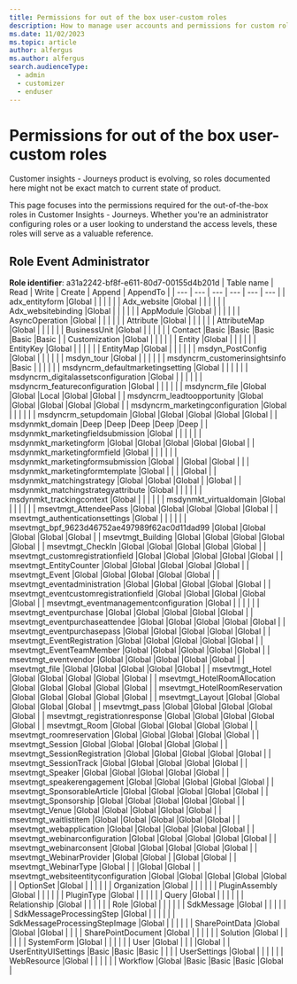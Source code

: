 ```yaml
---
title: Permissions for out of the box user-custom roles
description: How to manage user accounts and permissions for custom roles in Dynamics 365 Customer Insights - Journeys.
ms.date: 11/02/2023
ms.topic: article
author: alfergus
ms.author: alfergus
search.audienceType: 
  - admin
  - customizer
  - enduser
---
```


# Permissions for out of the box user-custom roles

Customer insights - Journeys product is evolving, so roles documented here might not be exact match to current state of product.

This page focuses into the permissions required for the out-of-the-box roles in Customer Insights - Journeys. Whether you're an administrator configuring roles or a user looking to understand the access levels, these roles will serve as a valuable reference.

## Role Event Administrator
**Role identifier**: a31a2242-bf8f-e611-80d7-00155d4b201d
| Table name | Read | Write | Create | Append | AppendTo |
| --- | --- | --- | --- | --- | --- |
| adx_entityform |Global | | | | |
| Adx_website |Global | | | | |
| Adx_websitebinding |Global | | | | |
| AppModule |Global | | | | |
| AsyncOperation |Global | | | | |
| Attribute |Global | | | | |
| AttributeMap |Global | | | | |
| BusinessUnit |Global | | | | |
| Contact |Basic |Basic |Basic |Basic |Basic |
| Customization |Global | | | | |
| Entity |Global | | | | |
| EntityKey |Global | | | | |
| EntityMap |Global | | | | |
| msdyn_PostConfig |Global | | | | |
| msdyn_tour |Global | | | | |
| msdyncrm_customerinsightsinfo |Basic | | | | |
| msdyncrm_defaultmarketingsetting |Global | | | | |
| msdyncrm_digitalassetsconfiguration |Global | | | | |
| msdyncrm_featureconfiguration |Global | | | | |
| msdyncrm_file |Global |Global |Local |Global |Global |
| msdyncrm_leadtoopportunity |Global |Global |Global |Global |Global |
| msdyncrm_marketingconfiguration |Global | | | | |
| msdyncrm_setupdomain |Global |Global |Global |Global |Global |
| msdynmkt_domain |Deep |Deep |Deep |Deep |Deep |
| msdynmkt_marketingfieldsubmission |Global | | | | |
| msdynmkt_marketingform |Global |Global |Global |Global |Global |
| msdynmkt_marketingformfield |Global | | | | |
| msdynmkt_marketingformsubmission |Global | |Global |Global | |
| msdynmkt_marketingformtemplate |Global | | | |Global |
| msdynmkt_matchingstrategy |Global |Global |Global | |Global |
| msdynmkt_matchingstrategyattribute |Global | | | | |
| msdynmkt_trackingcontext |Global | | | | |
| msdynmkt_virtualdomain |Global | | | | |
| msevtmgt_AttendeePass |Global |Global |Global |Global |Global |
| msevtmgt_authenticationsettings |Global | | | | |
| msevtmgt_bpf_9623d46752ae497989f62ac0d11dad99 |Global |Global |Global |Global |Global |
| msevtmgt_Building |Global |Global |Global |Global |Global |
| msevtmgt_CheckIn |Global |Global |Global |Global |Global |
| msevtmgt_customregistrationfield |Global |Global |Global |Global |Global |
| msevtmgt_EntityCounter |Global |Global |Global |Global |Global |
| msevtmgt_Event |Global |Global |Global |Global |Global |
| msevtmgt_eventadministration |Global |Global |Global |Global |Global |
| msevtmgt_eventcustomregistrationfield |Global |Global |Global |Global |Global |
| msevtmgt_eventmanagementconfiguration |Global | | | | |
| msevtmgt_eventpurchase |Global |Global |Global |Global |Global |
| msevtmgt_eventpurchaseattendee |Global |Global |Global |Global |Global |
| msevtmgt_eventpurchasepass |Global |Global |Global |Global |Global |
| msevtmgt_EventRegistration |Global |Global |Global |Global |Global |
| msevtmgt_EventTeamMember |Global |Global |Global |Global |Global |
| msevtmgt_eventvendor |Global |Global |Global |Global |Global |
| msevtmgt_file |Global |Global |Global |Global |Global |
| msevtmgt_Hotel |Global |Global |Global |Global |Global |
| msevtmgt_HotelRoomAllocation |Global |Global |Global |Global |Global |
| msevtmgt_HotelRoomReservation |Global |Global |Global |Global |Global |
| msevtmgt_Layout |Global |Global |Global |Global |Global |
| msevtmgt_pass |Global |Global |Global |Global |Global |
| msevtmgt_registrationresponse |Global |Global |Global |Global |Global |
| msevtmgt_Room |Global |Global |Global |Global |Global |
| msevtmgt_roomreservation |Global |Global |Global |Global |Global |
| msevtmgt_Session |Global |Global |Global |Global |Global |
| msevtmgt_SessionRegistration |Global |Global |Global |Global |Global |
| msevtmgt_SessionTrack |Global |Global |Global |Global |Global |
| msevtmgt_Speaker |Global |Global |Global |Global |Global |
| msevtmgt_speakerengagement |Global |Global |Global |Global |Global |
| msevtmgt_SponsorableArticle |Global |Global |Global |Global |Global |
| msevtmgt_Sponsorship |Global |Global |Global |Global |Global |
| msevtmgt_Venue |Global |Global |Global |Global |Global |
| msevtmgt_waitlistitem |Global |Global |Global |Global |Global |
| msevtmgt_webapplication |Global |Global |Global |Global |Global |
| msevtmgt_webinarconfiguration |Global |Global |Global |Global |Global |
| msevtmgt_webinarconsent |Global |Global |Global |Global |Global |
| msevtmgt_WebinarProvider |Global |Global | |Global |Global |
| msevtmgt_WebinarType |Global | | |Global |Global |
| msevtmgt_websiteentityconfiguration |Global |Global |Global |Global |Global |
| OptionSet |Global | | | | |
| Organization |Global | | | | |
| PluginAssembly |Global | | | | |
| PluginType |Global | | | | |
| Query |Global | | | | |
| Relationship |Global | | | | |
| Role |Global | | | | |
| SdkMessage |Global | | | | |
| SdkMessageProcessingStep |Global | | | | |
| SdkMessageProcessingStepImage |Global | | | | |
| SharePointData |Global |Global |Global | | |
| SharePointDocument |Global | | | | |
| Solution |Global | | | | |
| SystemForm |Global | | | | |
| User |Global | | | |Global |
| UserEntityUISettings |Basic |Basic |Basic | | |
| UserSettings |Global | | | | |
| WebResource |Global | | | | |
| Workflow |Global |Basic |Basic |Basic |Global |